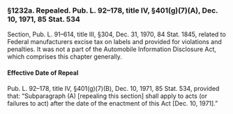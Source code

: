 ### §1232a. Repealed. Pub. L. 92–178, title IV, §401(g)(7)(A), Dec. 10, 1971, 85 Stat. 534 ###

Section, Pub. L. 91–614, title III, §304, Dec. 31, 1970, 84 Stat. 1845, related to Federal manufacturers excise tax on labels and provided for violations and penalties. It was not a part of the Automobile Information Disclosure Act, which comprises this chapter generally.

#### Effective Date of Repeal ####

Pub. L. 92–178, title IV, §401(g)(7)(B), Dec. 10, 1971, 85 Stat. 534, provided that: “Subparagraph (A) [repealing this section] shall apply to acts (or failures to act) after the date of the enactment of this Act [Dec. 10, 1971].”